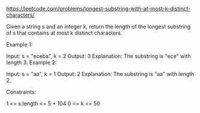 https://leetcode.com/problems/longest-substring-with-at-most-k-distinct-characters/

Given a string s and an integer k, return the length of the longest substring of s that contains at most k distinct characters.

 

Example 1:

Input: s = "eceba", k = 2
Output: 3
Explanation: The substring is "ece" with length 3.
Example 2:

Input: s = "aa", k = 1
Output: 2
Explanation: The substring is "aa" with length 2.
 

Constraints:

1 <= s.length <= 5 * 104
0 <= k <= 50

